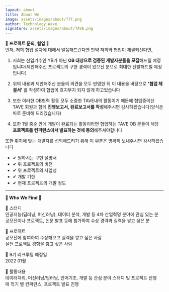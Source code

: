 ```yaml
---
layout: about
title: About We
image: assets/images/about/TTT.png
author: Technology Wave
signature: assets/images/about/TAVE.png
---
```


**💎 프로젝트 문의, 협업 💎**    
먼저, 저희 협업 절차에 대해서 말씀해드린다면 만약 저희와 협업이 체결되신다면,         
1. 저희는 신입기수인 YB가 아닌 **OB 대상으로 검증된 개발자분들을 모집**해드릴 예정입니다(제안해주신 프로젝트의 구현 경력이 있으신 분으로 최대한 선발해드릴 예정입니다)      

2. 위의 내용과 제안해주신 분들의 의견을 모두 반영한 뒤 이 내용을 바탕으로 **'협업 체결서'** 를 작성하여 협업이 흐지부지 되지 않게 하고있습니다

3. 또한 이러한 OB협력 활동 모두 소중한 TAVE내의 활동이기 때문에 협업중이신 TAVE 회원과 함께 **진행보고서, 완료보고서를 작성**해주시면 감사하겠습니다(양식은 따로 준비해 드리겠습니다) 

4. 또한 1월 중순 안에 개발이 완료되는 활동이라면 협업하는 TAVE OB 분들이 해당 **프로젝트를 컨퍼런스에서 발표하는 것에 동의**해주셔야합니다    

또한 취지에 맞는 개발자를 섭외해드리기 위해 이 부분은 명확히 보내주시면 감사하겠습니다          
* ✔ 원하시는 구현 설명서       
* ✔ 위 프로젝트의 비전    
* ✔ 위 프로젝트의 사업성    
* ✔ 개발 기한    
* ✔ 현재 프로젝트의 개발 정도    

-----

**💎 Who We Find 💎**   

🔹 스터디      
인공지능(딥러닝, 머신러닝), 데이터 분석, 개발 등 4차 산업혁명 분야에 관심 있는 분     
공모전이나 프로젝트, 논문 발표 등에 참가하여 수상 경력과 실력을 쌓고 싶은 분     
 
🔹 프로젝트    
공모전에 참여하여 수상해보고 실력을 쌓고 싶은 사람   
실전 프로젝트 경험을 쌓고 싶은 사람   
 
🔹 9기 리크루팅 예정일    
2022 01월      
  
🔹 활동내용     
데이터처리, 머신러닝/딥러닝, 언어기초, 개발 등 관심 분야 스터디 및 프로젝트 진행   
매 학기 별 컨퍼런스, 프로젝트 발표 진행   

